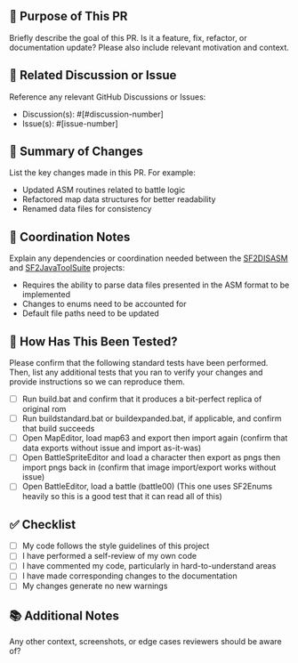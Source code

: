 ## 🎯 Purpose of This PR

Briefly describe the goal of this PR. Is it a feature, fix, refactor, or documentation update? Please also include relevant motivation and context.

## 🔗 Related Discussion or Issue

Reference any relevant GitHub Discussions or Issues:
- Discussion(s): #[#discussion-number]
- Issue(s): #[issue-number]

## 🧩 Summary of Changes

List the key changes made in this PR. For example:
- Updated ASM routines related to battle logic
- Refactored map data structures for better readability
- Renamed data files for consistency

## 🔄 Coordination Notes

Explain any dependencies or coordination needed between the [SF2DISASM](https://github.com/ShiningForceCentral/SF2DISASM) and [SF2JavaToolSuite](https://github.com/ShiningForceCentral/SF2JavaToolSuite) projects:
- Requires the ability to parse data files presented in the ASM format to be implemented
- Changes to enums need to be accounted for
- Default file paths need to be updated

## 🧪 How Has This Been Tested?

Please confirm that the following standard tests have been performed. Then, list any additional tests that you ran to verify your changes and provide instructions so we can reproduce them. 
- [ ] Run build.bat and confirm that it produces a bit-perfect replica of original rom
- [ ] Run buildstandard.bat or buildexpanded.bat, if applicable, and confirm that build succeeds
- [ ] Open MapEditor, load map63 and export then import again (confirm that data exports without issue and import as-it-was)
- [ ] Open BattleSpriteEditor and load a character then export as pngs then import pngs back in (confirm that image import/export works without issue)
- [ ] Open BattleEditor, load a battle (battle00) (This one uses SF2Enums heavily so this is a good test that it can read all of this)

## ✅ Checklist

- [ ] My code follows the style guidelines of this project
- [ ] I have performed a self-review of my own code
- [ ] I have commented my code, particularly in hard-to-understand areas
- [ ] I have made corresponding changes to the documentation
- [ ] My changes generate no new warnings

## 📚 Additional Notes

Any other context, screenshots, or edge cases reviewers should be aware of?

